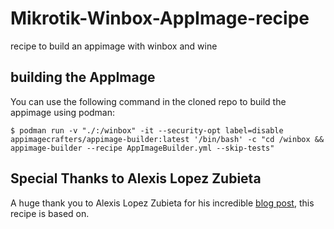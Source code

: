 # Mikrotik-Winbox-AppImage-recipe
recipe to build an appimage with winbox and wine

## building the AppImage

You can use the following command in the cloned repo to build the appimage using podman:

``` console
$ podman run -v "./:/winbox" -it --security-opt label=disable appimagecrafters/appimage-builder:latest '/bin/bash' -c "cd /winbox && appimage-builder --recipe AppImageBuilder.yml --skip-tests"
```

## Special Thanks to Alexis Lopez Zubieta

A huge thank you to Alexis Lopez Zubieta for his incredible [blog post](https://azubieta.net/p/packing-portable-windows-apps-for-linux/), this recipe is based on. 
